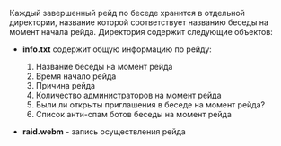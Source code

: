 Каждый завершенный рейд по беседе хранится в отдельной директории,
название которой соответствует названию беседы на момент
начала рейда. Директория содержит следующие объектов:

- **info.txt** содержит общую информацию по рейду:

  1) Название беседы на момент рейда
  2) Время начало рейда
  3) Причина рейда
  4) Количество администраторов на момент рейда
  5) Были ли открыты приглашения в беседе на момент рейда?
  6) Список анти-спам ботов беседы на момент рейда

- **raid.webm** - запись осуществления рейда
